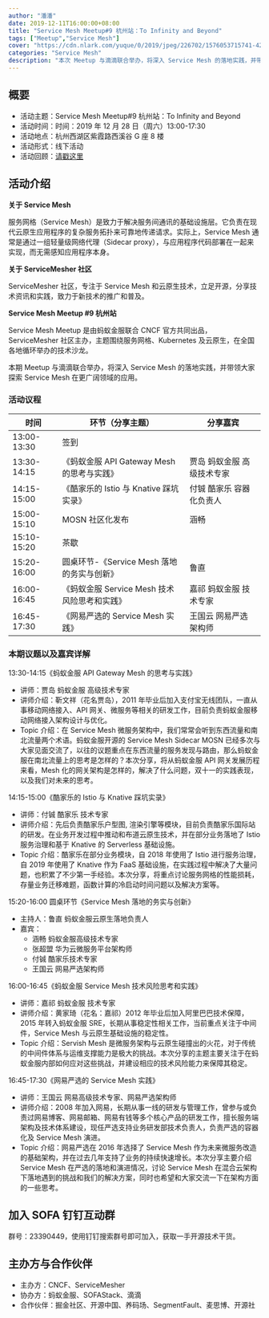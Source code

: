 ```yaml
---
author: "潘潘"
date: 2019-12-11T16:00:00+08:00
title: "Service Mesh Meetup#9 杭州站：To Infinity and Beyond"
tags: ["Meetup","Service Mesh"]
cover: "https://cdn.nlark.com/yuque/0/2019/jpeg/226702/1576053715741-4235957d-65e6-44d5-a8e0-58654f9120e0.jpeg"
categories: "Service Mesh"
description: "本次 Meetup 与滴滴联合举办，将深入 Service Mesh 的落地实践，并带领大家探索 Service Mesh 在更广阔领域的应用。"
---
```


## 概要

- 活动主题：Service Mesh Meetup#9 杭州站：To Infinity and Beyond
- 活动时间：时间：2019 年 12 月 28 日（周六）13:00-17:30
- 活动地点：杭州西湖区紫霞路西溪谷 G 座 8 楼
- 活动形式：线下活动
- 活动回顾：[请戳这里](https://tech.antfin.com/community/activities/1056?chInfo=sofa)

## 活动介绍

**关于 Service Mesh**

服务网格（Service Mesh）是致力于解决服务间通讯的基础设施层。它负责在现代云原生应用程序的复杂服务拓扑来可靠地传递请求。实际上，Service Mesh 通常是通过一组轻量级网络代理（Sidecar proxy），与应用程序代码部署在一起来实现，而无需感知应用程序本身。

**关于 ServiceMesher 社区**

ServiceMesher 社区，专注于 Service Mesh 和云原生技术，立足开源，分享技术资讯和实践，致力于新技术的推广和普及。

**Service Mesh Meetup #9 杭州站**

Service Mesh Meetup 是由蚂蚁金服联合 CNCF 官方共同出品，ServiceMesher 社区主办，主题围绕服务网格、Kubernetes 及云原生，在全国各地循环举办的技术沙龙。

本期 Meetup 与滴滴联合举办，将深入 Service Mesh 的落地实践，并带领大家探索 Service Mesh 在更广阔领域的应用。

### 活动议程

| 时间 | 环节（分享主题） | 分享嘉宾 |
| --- | --- | --- |
| 13:00-13:30 | 签到 |  |
| 13:30-14:15 | 《蚂蚁金服 API Gateway Mesh 的思考与实践》 | 贾岛 蚂蚁金服 高级技术专家 |
| 14:15-15:00 | 《酷家乐的 Istio 与 Knative 踩坑实录》 | 付铖 酷家乐 容器化负责人 |
| 15:00-15:10 | MOSN 社区化发布 | 涵畅 |
| 15:10-15:20 | 茶歇 |  |
| 15:20-16:00 | 圆桌环节-《Service Mesh 落地的务实与创新》 | 鲁直 |
| 16:00-16:45 | 《蚂蚁金服 Service Mesh 技术风险思考和实践》 | 嘉祁 蚂蚁金服 技术专家 |
| 16:45-17:30 | 《网易严选的 Service Mesh 实践》 | 王国云 网易严选 架构师 |

### 本期议题以及嘉宾详解

13:30-14:15《蚂蚁金服 API Gateway Mesh 的思考与实践》

- 讲师：贾岛 蚂蚁金服 高级技术专家
- 讲师介绍：靳文祥（花名贾岛），2011 年毕业后加入支付宝无线团队，一直从事移动网络接入、API 网关、微服务等相关的研发工作，目前负责蚂蚁金服移动网络接入架构设计与优化。
- Topic 介绍：在 Service Mesh 微服务架构中，我们常常会听到东西流量和南北流量两个术语。蚂蚁金服开源的 Service Mesh Sidecar MOSN 已经多次与大家见面交流了，以往的议题重点在东西流量的服务发现与路由，那么蚂蚁金服在南北流量上的思考是怎样的？本次分享，将从蚂蚁金服 API 网关发展历程来看，Mesh 化的网关架构是怎样的，解决了什么问题，双十一的实践表现，以及我们对未来的思考。

14:15-15:00《酷家乐的 Istio 与 Knative 踩坑实录》

- 讲师：付铖 酷家乐 技术专家
- 讲师介绍：先后负责酷家乐户型图, 渲染引擎等模块，目前负责酷家乐国际站的研发。在业务开发过程中推动和布道云原生技术，并在部分业务落地了 Istio 服务治理和基于 Knative 的 Serverless 基础设施。
- Topic 介绍：酷家乐在部分业务模块，自 2018 年使用了 Istio 进行服务治理，自 2019 年使用了 Knative 作为 FaaS 基础设施，在实践过程中解决了大量问题，也积累了不少第一手经验。本次分享，将重点讨论服务网格的性能损耗，存量业务迁移难题，函数计算的冷启动时间问题以及解决方案等。

15:20-16:00 圆桌环节《Service Mesh 落地的务实与创新》

- 主持人：鲁直 蚂蚁金服云原生落地负责人
- 嘉宾：
  - 涵畅 蚂蚁金服高级技术专家
  - 张超盟 华为云微服务平台架构师
  - 付铖 酷家乐技术专家
  - 王国云 网易严选架构师

16:00-16:45《蚂蚁金服 Service Mesh 技术风险思考和实践》

- 讲师：嘉祁 蚂蚁金服 技术专家
- 讲师介绍：黄家琦（花名：嘉祁）2012 年毕业后加入阿里巴巴技术保障，2015 年转入蚂蚁金服 SRE，长期从事稳定性相关工作，当前重点关注于中间件，Service Mesh 与云原生基础设施的稳定性。
- Topic 介绍：Servish Mesh 是微服务架构与云原生碰撞出的火花，对于传统的中间件体系与运维支撑能力是极大的挑战。本次分享的主题主要关注于在蚂蚁金服内部如何应对这些挑战，并建设相应的技术风险能力来保障其稳定。

16:45-17:30《网易严选的 Service Mesh 实践》

- 讲师：王国云 网易高级技术专家、网易严选架构师
- 讲师介绍：2008 年加入网易，长期从事一线的研发与管理工作，曾参与或负责过网易博客、网易邮箱、网易有钱等多个核心产品的研发工作，擅长服务端架构及技术体系建设，现任严选支持业务研发部技术负责人，负责严选的容器化及 Service Mesh 演进。
- Topic 介绍：网易严选在 2016 年选择了 Service Mesh 作为未来微服务改造的基础架构，并在过去几年支持了业务的持续快速增长。本次分享主要介绍 Service Mesh 在严选的落地和演进情况，讨论 Service Mesh 在混合云架构下落地遇到的挑战和我们的解决方案，同时也希望和大家交流一下在架构方面的一些思考。

## 加入 SOFA 钉钉互动群

群号：23390449，使用钉钉搜索群号即可加入，获取一手开源技术干货。

## 主办方与合作伙伴

- 主办方：CNCF、ServiceMesher
- 协办方：蚂蚁金服、SOFAStack、滴滴
- 合作伙伴：掘金社区、开源中国、养码场、SegmentFault、麦思博、开源社
